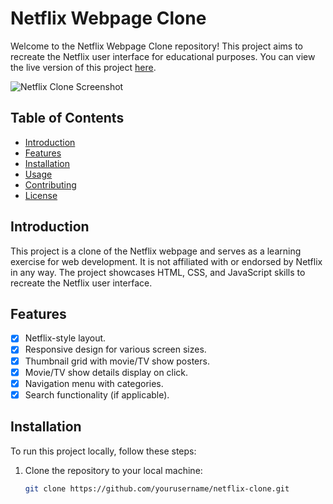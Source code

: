 # Netflix Webpage Clone

Welcome to the Netflix Webpage Clone repository! This project aims to recreate the Netflix user interface for educational purposes. You can view the live version of this project [here](insert_live_link_here).

![Netflix Clone Screenshot](insert_screenshot_url_here)

## Table of Contents

- [Introduction](#introduction)
- [Features](#features)
- [Installation](#installation)
- [Usage](#usage)
- [Contributing](#contributing)
- [License](#license)

## Introduction

This project is a clone of the Netflix webpage and serves as a learning exercise for web development. It is not affiliated with or endorsed by Netflix in any way. The project showcases HTML, CSS, and JavaScript skills to recreate the Netflix user interface.

## Features

- [x] Netflix-style layout.
- [x] Responsive design for various screen sizes.
- [x] Thumbnail grid with movie/TV show posters.
- [x] Movie/TV show details display on click.
- [x] Navigation menu with categories.
- [x] Search functionality (if applicable).

## Installation

To run this project locally, follow these steps:

1. Clone the repository to your local machine:

   ```bash
   git clone https://github.com/yourusername/netflix-clone.git
